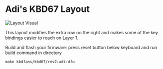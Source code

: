 # Adi's KBD67 Layout
![Layout Visual](https://i.imgur.com/xuFkvVI.png)

This layout modifies the extra row on the right and makes some of the key bindings easier to reach on Layer 1.

Build and flash your firmware: press reset button below keyboard and run build command in directory

```make kbdfans/kbd67/rev2:adi:dfu```
